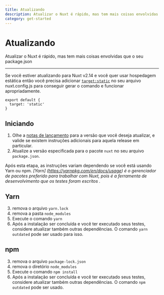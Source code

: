 ```yaml
---
title: Atualizando
description: Atualizar o Nuxt é rápido, mas tem mais coisas envolvidas que o seu package.json
category: get-started
---
```


# Atualizando

Atualizar o Nuxt é rápido, mas tem mais coisas envolvidas que o seu package.json

---

Se você estiver atualizando para Nuxt v2.14 e você quer usar hospedagem estática então você precisa adicionar [`target:static`](/docs/features/deployment-targets#hospedagem-estática) no seu arquivo nuxt.config.js para conseguir gerar o comando e funcionar apropriadamente.

```js{}[nuxt.config.js]
export default {
  target: 'static'
}
```

## Iniciando

1. Olhe a [notas de lançamento](/releases) para a versão que você deseja atualizar, e valide se existem instruções adicionais para aquela release em particular.
2. Atualize a versão especificada para o pacote `nuxt` no seu arquivo `package.json`.

Após esta etapa, as instruções variam dependendo se você está usando Yarn ou npm. _[Yarn] (https://yarnpkg.com/en/docs/usage) é o gerenciador de pacotes preferido para trabalhar com Nuxt, pois é a ferramenta de desenvolvimento que os testes foram escritos ._

## Yarn

3. remova o arquivo `yarn.lock`
4. remova a pasta `node_modules`
5. Execute o comando `yarn`
6. Após a instalação ser concluída e você ter executado seus testes, considere atualizar também outras dependências. O comando `yarn outdated` pode ser usado para isso.

## npm

3. remova o arquivo `package-lock.json`
4. remova o diretório `node_modules`
5. Execute o comando `npm install`
6. Após a instalação ser concluída e você ter executado seus testes, considere atualizar também outras dependências. O comando `npm outdated` pode ser usado.
